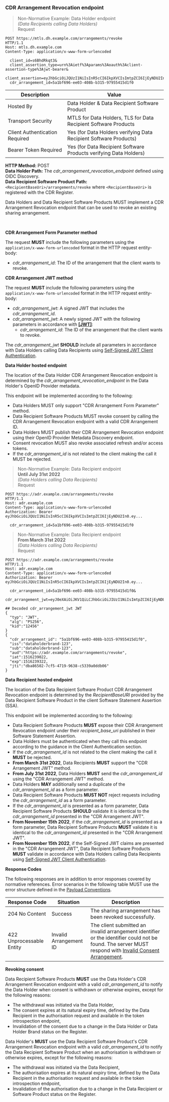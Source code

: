 ### CDR Arrangement Revocation endpoint

> Non-Normative Example: Data Holder endpoint  
> _(Data Recipients calling Data Holders)_  
>Request

```
POST https://mtls.dh.example.com/arrangements/revoke
HTTP/1.1
Host: mtls.dh.example.com
Content-Type: application/x-www-form-urlencoded

  client_id=s6BhdRkqt3&
  client_assertion_type=urn%3Aietf%3Aparams%3Aoauth%3Aclient-assertion-type%3Ajwt-bearer&
  client_assertion=eyJhbGciOiJQUzI1NiIsInR5cCI6IkpXVCIsImtpZCI6IjEyNDU2In0.ey...&
  cdr_arrangement_id=5a1bf696-ee03-408b-b315-97955415d1f0
```

| Description | Value |
|---|---|
| Hosted By | Data Holder & Data Recipient Software Product |
| Transport Security | MTLS for Data Holders, TLS for Data Recipient Software Products |
| Client Authentication Required | Yes (for Data Holders verifying Data Recipient Software Products) |
| Bearer Token Required| Yes (for Data Recipient Software Products verifying Data Holders) |

**HTTP Method:** POST  
**Data Holder Path:** The _cdr_arrangement_revocation_endpoint_ defined using OIDC Discovery.  
**Data Recipient Software Product Path:** `<RecipientBaseUri>/arrangements/revoke` where `<RecipientBaseUri>` is registered with the CDR Register.

Data Holders and Data Recipient Software Products MUST implement a CDR Arrangement Revocation endpoint that can be used to revoke an existing sharing arrangement.

<br/>

**CDR Arrangement Form Parameter method**

The request **MUST** include the following parameters using the `application/x-www-form-urlencoded` format in the HTTP request entity-body:

* _cdr_arrangement_id_: The ID of the arrangement that the client wants to revoke.

**CDR Arrangement JWT method**

The request **MUST** include the following parameters using the `application/x-www-form-urlencoded` format in the HTTP request entity-body:

* _cdr_arrangement_jwt_: A signed JWT that includes the _cdr_arrangement_id_.
* _cdr_arrangement_jwt_: A newly signed JWT with the following parameters in accordance with **[[JWT]](#nref-JWT)**:
  * _cdr_arrangement_id_: The ID of the arrangement that the client wants to revoke.

The _cdr_arrangement_jwt_ **SHOULD** include all parameters in accordance with Data Holders calling Data Recipients using [Self-Signed JWT Client Authentication](#self-signed-jwt-client-authentication).

**Data Holder hosted endpoint**

The location of the Data Holder CDR Arrangement Revocation endpoint is determined by the _cdr_arrangement_revocation_endpoint_ in the Data Holder's OpenID Provider metadata.

This endpoint will be implemented according to the following:

* Data Holders MUST only support "CDR Arrangement Form Parameter" method.
* Data Recipient Software Products MUST revoke consent by calling the CDR Arrangement Revocation endpoint with a valid CDR Arrangement ID.
* Data Holders MUST publish their CDR Arrangement Revocation endpoint using their OpenID Provider Metadata Discovery endpoint.
* Consent revocation MUST also revoke associated refresh and/or access tokens.
* If the _cdr_arrangement_id_ is not related to the client making the call it MUST be rejected.


> Non-Normative Example: Data Recipient endpoint  
> **Until July 31st 2022**  
> _(Data Holders calling Data Recipients)_  
>Request

```
POST https://adr.example.com/arrangements/revoke
HTTP/1.1
Host: adr.example.com
Content-Type: application/x-www-form-urlencoded
Authorization: Bearer eyJhbGciOiJQUzI1NiIsInR5cCI6IkpXVCIsImtpZCI6IjEyNDU2In0.ey...

  cdr_arrangement_id=5a1bf696-ee03-408b-b315-97955415d1f0
```

> Non-Normative Example: Data Recipient endpoint  
>**From March 31st 2022**  
> _(Data Holders calling Data Recipients)_  
>Request

```
POST https://adr.example.com/arrangements/revoke
HTTP/1.1
Host: adr.example.com
Content-Type: application/x-www-form-urlencoded
Authorization: Bearer eyJhbGciOiJQUzI1NiIsInR5cCI6IkpXVCIsImtpZCI6IjEyNDU2In0.ey...

  cdr_arrangement_id=5a1bf696-ee03-408b-b315-97955415d1f0&
  cdr_arrangement_jwt=eyJ0eXAiOiJKV1QiLCJhbGciOiJIUzI1NiIsImtpZCI6IjEyNDU2In0.ey...

## Decoded cdr_arrangement_jwt JWT
{
  "typ": "JWT",
  "alg": "PS256",
  "kid":"12456"
}
{
  "cdr_arrangement_id": "5a1bf696-ee03-408b-b315-97955415d1f0",
  "iss":"dataholderbrand-123",
  "sub":"dataholderbrand-123",
  "aud":"https://adr.example.com/arrangements/revoke",
  "iat":1516239022,
  "exp":1516239322,
  "jti":"dba86502-7cf5-4719-9638-c5339a0ddb06"
}
```

**Data Recipient hosted endpoint**

The location of the Data Recipient Software Product CDR Arrangement Revocation endpoint is determined by the _RecipientBaseURI_ provided by the Data Recipient Software Product in the client Software Statement Assertion (SSA).

This endpoint will be implemented according to the following:

* Data Recipient Software Products **MUST** expose their CDR Arrangement Revocation endpoint under their _recipient_base_uri_ published in their Software Statement Assertion.
* Data Holders must be authenticated when they call this endpoint according to the guidance in the Client Authentication section.
* If the _cdr_arrangement_id_ is not related to the client making the call it **MUST** be rejected.
* **From March 31st 2022**, Data Recipients **MUST** support the "CDR Arrangement JWT" method.
* **From July 31st 2022**, Data Holders **MUST** send the _cdr_arrangement_id_ using the "CDR Arrangement JWT" method.
* Data Holders **MAY** additionally send a duplicate of the _cdr_arrangement_id_ as a form parameter.
* Data Recipient Software Products **MUST NOT** reject requests including the _cdr_arrangement_id_ as a form parameter. 
* If the _cdr_arrangement_id_ is presented as a form parameter, Data Recipient Software Products **SHOULD** validate it is identical to the _cdr_arrangement_id_ presented in the "CDR Arrangement JWT".
* **From November 15th 2022**, if the _cdr_arrangement_id_ is presented as a form parameter, Data Recipient Software Products **MUST** validate it is identical to the _cdr_arrangement_id_ presented in the "CDR Arrangement JWT".
* **From November 15th 2022**, if the Self-Signed JWT claims are presented in the "CDR Arrangement JWT", Data Recipient Software Products **MUST** validate in accordance with Data Holders calling Data Recipients using [Self-Signed JWT Client Authentication](#self-signed-jwt-client-authentication).

**Response Codes**

The following responses are in addition to error responses covered by normative references. Error scenarios in the following table MUST use the error structure defined in the [Payload Conventions](#payload-conventions).

Response Code | Situation | Description
-- | -- | --
204 No Content | Success | The sharing arrangement has been revoked successfully.
422 Unprocessable Entity | Invalid Arrangement ID | The client submitted an invalid arrangement identifier or the identifier could not be found. The server MUST respond with [Invalid Consent Arrangement](#error-422-authorisation-invalid-arrangement).



**Revoking consent**

Data Recipient Software Products **MUST** use the Data Holder's CDR Arrangement Revocation endpoint with a valid _cdr_arrangement_id_ to notify the Data Holder when consent is withdrawn or otherwise expires, except for the following reasons:

- The withdrawal was initiated via the Data Holder,
- The consent expires at its natural expiry time, defined by the Data Recipient in the authorisation request and available in the token introspection endpoint,
- Invalidation of the consent due to a change in the Data Holder or Data Holder Brand status on the Register.

Data Holder's **MUST** use the Data Recipient Software Product's CDR Arrangement Revocation endpoint with a valid _cdr_arrangement_id_ to notify the Data Recipient Software Product when an authorisation is withdrawn or otherwise expires, except for the following reasons:

- The withdrawal was initiated via the Data Recipient,
- The authorisation expires at its natural expiry time, defined by the Data Recipient in the authorisation request and available in the token introspection endpoint,
- Invalidation of the authorisation due to a change in the Data Recipient or Software Product status on the Register.

